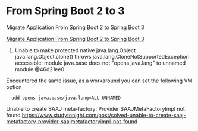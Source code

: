# From Spring Boot 2 to 3
Migrate Application From Spring Boot 2 to Spring Boot 3

[Migrate Application From Spring Boot 2 to Spring Boot 3](https://www.baeldung.com/spring-boot-3-migration)

1. Unable to make protected native java.lang.Object java.lang.Object.clone() throws java.lang.CloneNotSupportedException accessible: module java.base does not "opens java.lang" to unnamed module @46d21ee0

Encountered the same issue, as a workaround you can set the following VM option
```
--add-opens java.base/java.lang=ALL-UNNAMED
```

Unable to create SAAJ meta-factory: Provider SAAJMetaFactoryImpl not found
https://www.studytonight.com/post/solved-unable-to-create-saaj-metafactory-provider-saajmetafactoryimpl-not-found